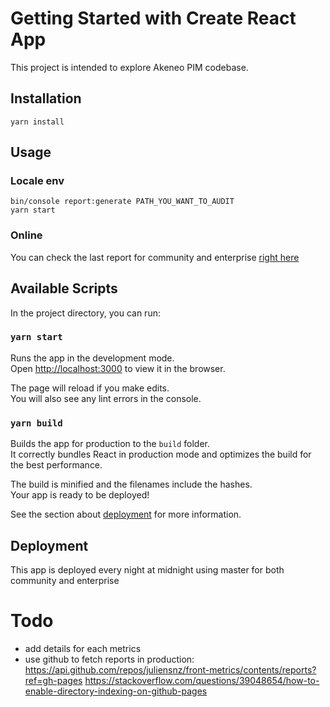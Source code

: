 # Getting Started with Create React App

This project is intended to explore Akeneo PIM codebase.

## Installation

    yarn install

## Usage

### Locale env

    bin/console report:generate PATH_YOU_WANT_TO_AUDIT
    yarn start

### Online

You can check the last report for community and enterprise [right here](https://juliensnz.github.io/front-metrics/#/)

## Available Scripts

In the project directory, you can run:

### `yarn start`

Runs the app in the development mode.\
Open [http://localhost:3000](http://localhost:3000) to view it in the browser.

The page will reload if you make edits.\
You will also see any lint errors in the console.

### `yarn build`

Builds the app for production to the `build` folder.\
It correctly bundles React in production mode and optimizes the build for the best performance.

The build is minified and the filenames include the hashes.\
Your app is ready to be deployed!

See the section about [deployment](https://facebook.github.io/create-react-app/docs/deployment) for more information.

## Deployment

This app is deployed every night at midnight using master for both community and enterprise

# Todo

- add details for each metrics
- use github to fetch reports in production: https://api.github.com/repos/juliensnz/front-metrics/contents/reports?ref=gh-pages https://stackoverflow.com/questions/39048654/how-to-enable-directory-indexing-on-github-pages

